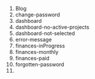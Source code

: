<!--Teachhoot official documentation-->

1. Blog
2. change-password
3. dashboard
4. dashboard-no-active-projects
5. dashboard-not-selected
6. error-message
7. finances-inProgress
8. finances-monthly
9. finances-paid
10. forgotten-password
11.